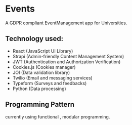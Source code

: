 # Events 
A GDPR compliant EventManagement app for Universities.

## Technology used: 
   - React (JavaScript UI Library)
   - Strapi (Admin-friendly Content Management System)
   - JWT (Authentication and Authorization Verification)
   - Cookies.js (Cookies manager)
   - JOI (Data validation library)
   - Twilio (Email and messaging services)
   - Typeform (Surveys and feedbacks)
   - Python (Data processing) 
  
  ## Programming Pattern
 currently using functional , modular  programming. 

 
   
   
